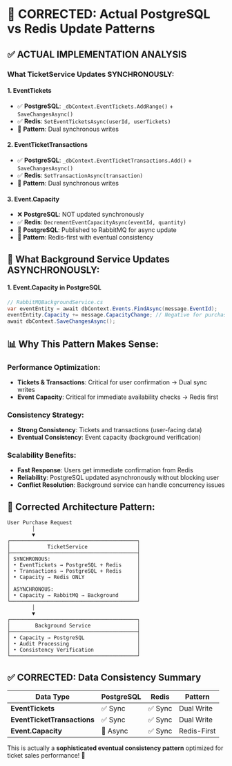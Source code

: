 # 🔧 **CORRECTED: Actual PostgreSQL vs Redis Update Patterns**

## ✅ **ACTUAL IMPLEMENTATION ANALYSIS**

### **What TicketService Updates SYNCHRONOUSLY:**

#### **1. EventTickets** 
- ✅ **PostgreSQL**: `_dbContext.EventTickets.AddRange()` + `SaveChangesAsync()`
- ✅ **Redis**: `SetEventTicketsAsync(userId, userTickets)`
- 📝 **Pattern**: Dual synchronous writes

#### **2. EventTicketTransactions**
- ✅ **PostgreSQL**: `_dbContext.EventTicketTransactions.Add()` + `SaveChangesAsync()`  
- ✅ **Redis**: `SetTransactionAsync(transaction)`
- 📝 **Pattern**: Dual synchronous writes

#### **3. Event.Capacity** 
- ❌ **PostgreSQL**: NOT updated synchronously
- ✅ **Redis**: `DecrementEventCapacityAsync(eventId, quantity)`  
- 🔄 **PostgreSQL**: Published to RabbitMQ for async update
- 📝 **Pattern**: Redis-first with eventual consistency

## 🔄 **What Background Service Updates ASYNCHRONOUSLY:**

#### **1. Event.Capacity in PostgreSQL**
```csharp
// RabbitMQBackgroundService.cs
var eventEntity = await dbContext.Events.FindAsync(message.EventId);
eventEntity.Capacity += message.CapacityChange; // Negative for purchases
await dbContext.SaveChangesAsync();
```

## 📊 **Why This Pattern Makes Sense:**

### **Performance Optimization:**
- **Tickets & Transactions**: Critical for user confirmation → Dual sync writes
- **Event Capacity**: Critical for immediate availability checks → Redis first

### **Consistency Strategy:**
- **Strong Consistency**: Tickets and transactions (user-facing data)
- **Eventual Consistency**: Event capacity (background verification)

### **Scalability Benefits:**
- **Fast Response**: Users get immediate confirmation from Redis
- **Reliability**: PostgreSQL updated asynchronously without blocking user
- **Conflict Resolution**: Background service can handle concurrency issues

## 🎯 **Corrected Architecture Pattern:**

```
User Purchase Request
        │
        ▼
┌─────────────────────────────────────────┐
│            TicketService                │
├─────────────────────────────────────────┤
│ SYNCHRONOUS:                            │
│ • EventTickets → PostgreSQL + Redis     │
│ • Transactions → PostgreSQL + Redis     │
│ • Capacity → Redis ONLY                 │
│                                         │
│ ASYNCHRONOUS:                           │
│ • Capacity → RabbitMQ → Background      │
└─────────────────────────────────────────┘
        │
        ▼
┌─────────────────────────────────────────┐
│        Background Service               │
├─────────────────────────────────────────┤
│ • Capacity → PostgreSQL                 │
│ • Audit Processing                      │
│ • Consistency Verification              │
└─────────────────────────────────────────┘
```

## ✅ **CORRECTED: Data Consistency Summary**

| Data Type | PostgreSQL | Redis | Pattern |
|-----------|------------|-------|---------|
| **EventTickets** | ✅ Sync | ✅ Sync | Dual Write |
| **EventTicketTransactions** | ✅ Sync | ✅ Sync | Dual Write |
| **Event.Capacity** | 🔄 Async | ✅ Sync | Redis-First |

This is actually a **sophisticated eventual consistency pattern** optimized for ticket sales performance! 🚀
